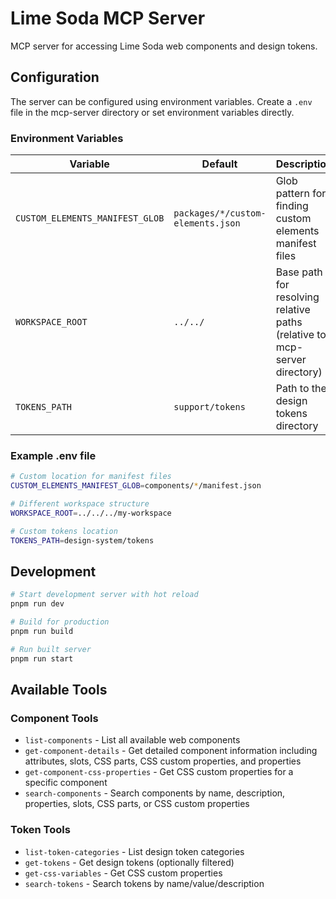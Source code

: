 # Lime Soda MCP Server

MCP server for accessing Lime Soda web components and design tokens.

## Configuration

The server can be configured using environment variables. Create a `.env` file
in the mcp-server directory or set environment variables directly.

### Environment Variables

| Variable                        | Default                           | Description                                                               |
| ------------------------------- | --------------------------------- | ------------------------------------------------------------------------- |
| `CUSTOM_ELEMENTS_MANIFEST_GLOB` | `packages/*/custom-elements.json` | Glob pattern for finding custom elements manifest files                   |
| `WORKSPACE_ROOT`                | `../../`                          | Base path for resolving relative paths (relative to mcp-server directory) |
| `TOKENS_PATH`                   | `support/tokens`                  | Path to the design tokens directory                                       |

### Example .env file

```bash
# Custom location for manifest files
CUSTOM_ELEMENTS_MANIFEST_GLOB=components/*/manifest.json

# Different workspace structure
WORKSPACE_ROOT=../../../my-workspace

# Custom tokens location
TOKENS_PATH=design-system/tokens
```

## Development

```bash
# Start development server with hot reload
pnpm run dev

# Build for production
pnpm run build

# Run built server
pnpm run start
```

## Available Tools

### Component Tools

- `list-components` - List all available web components
- `get-component-details` - Get detailed component information including
  attributes, slots, CSS parts, CSS custom properties, and properties
- `get-component-css-properties` - Get CSS custom properties for a specific
  component
- `search-components` - Search components by name, description, properties,
  slots, CSS parts, or CSS custom properties

### Token Tools

- `list-token-categories` - List design token categories
- `get-tokens` - Get design tokens (optionally filtered)
- `get-css-variables` - Get CSS custom properties
- `search-tokens` - Search tokens by name/value/description
